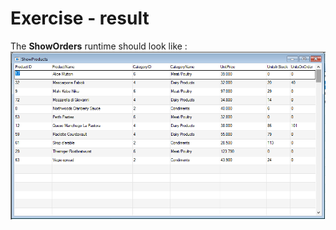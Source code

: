 ﻿# Exercise - result

The **ShowOrders** runtime should look like :
![Show Orders Form view](2017-04-13_13H_36_01.png)